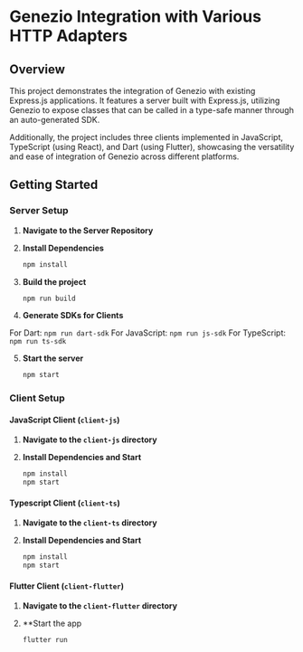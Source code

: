 # Genezio Integration with Various HTTP Adapters

## Overview

This project demonstrates the integration of Genezio with existing Express.js applications. It features a server built with Express.js, utilizing Genezio to expose classes that can be called in a type-safe manner through an auto-generated SDK.

Additionally, the project includes three clients implemented in JavaScript, TypeScript (using React), and Dart (using Flutter), showcasing the versatility and ease of integration of Genezio across different platforms.

## Getting Started

### Server Setup

1. **Navigate to the Server Repository**

2. **Install Dependencies**
   ```bash
   npm install
   ```
3. **Build the project**
   ```bash
   npm run build
   ```

4. **Generate SDKs for Clients**

For Dart: `npm run dart-sdk`
For JavaScript: `npm run js-sdk`
For TypeScript: `npm run ts-sdk`

5. **Start the server**
   ```bash
   npm start
   ```

### Client Setup

#### JavaScript Client (`client-js`)
1. **Navigate to the `client-js` directory**

2. **Install Dependencies and Start**
   ```bash
   npm install
   npm start

#### Typescript Client (`client-ts`)
1. **Navigate to the `client-ts` directory**

2. **Install Dependencies and Start**
   ```bash
   npm install
   npm start
   ```

#### Flutter Client (`client-flutter`)
1. **Navigate to the `client-flutter` directory**

2. **Start the app
   ```bash
   flutter run 
   ```


